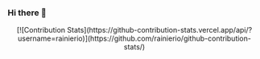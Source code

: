 ### Hi there 👋

<p align="center">
[![Contribution Stats](https://github-contribution-stats.vercel.app/api/?username=rainierio)](https://github.com/rainierio/github-contribution-stats/)
</P>
